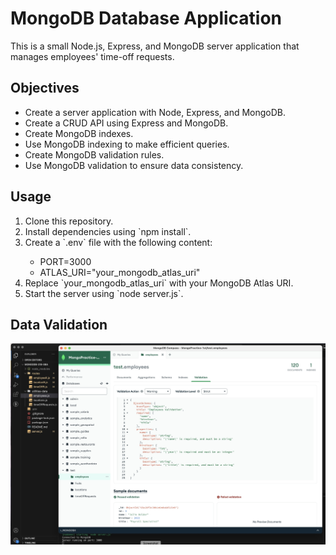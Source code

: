 # MongoDB Database Application

This is a small Node.js, Express, and MongoDB server application that manages employees' time-off requests.

## Objectives

<ul>
<li>Create a server application with Node, Express, and MongoDB.</li>
<li>Create a CRUD API using Express and MongoDB.</li>
<li>Create MongoDB indexes.</li>
<li>Use MongoDB indexing to make efficient queries.</li>
<li>Create MongoDB validation rules.</li>
<li>Use MongoDB validation to ensure data consistency.</li>
</ul>

## Usage

<ol>
<li>Clone this repository.</li>
<li>Install dependencies using `npm install`.</li>
<li>Create a `.env` file with the following content:</li>
    <ul>
        <li>PORT=3000</li>
        <li>ATLAS_URI="your_mongodb_atlas_uri"</li>
    </ul>
<li>Replace `your_mongodb_atlas_uri` with your MongoDB Atlas URI.</li>
<li>Start the server using `node server.js`.</li>
</ol>

## Data Validation

![Image](MongoDB-SBA-319-Validation.jpg)
